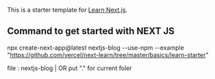 This is a starter template for [Learn Next.js](https://nextjs.org/learn).

## Command to get started with NEXT JS

npx create-next-app@latest nextjs-blog --use-npm --example "https://github.com/vercel/next-learn/tree/master/basics/learn-starter"

file : nextjs-blog | OR
put "." for current foler
